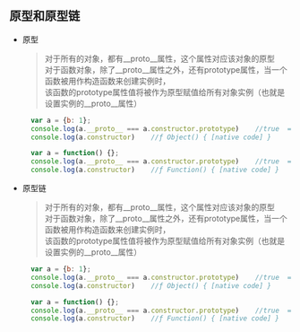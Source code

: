 ## 原型和原型链
* 原型
  > 对于所有的对象，都有__proto__属性，这个属性对应该对象的原型   
  > 对于函数对象，除了__proto__属性之外，还有prototype属性，当一个函数被用作构造函数来创建实例时，   
  > 该函数的prototype属性值将被作为原型赋值给所有对象实例（也就是设置实例的__proto__属性）
  ```js
    var a = {b: 1};
    console.log(a.__proto__ === a.constructor.prototype)    //true  => Object {}
    console.log(a.constructor)    //ƒ Object() { [native code] }
  ```
  ```js
    var a = function() {};
    console.log(a.__proto__ === a.constructor.prototype)    //true  => ƒ () { [native code] }
    console.log(a.constructor)    //ƒ Function() { [native code] }
  ```
* 原型链
  > 对于所有的对象，都有__proto__属性，这个属性对应该对象的原型   
  > 对于函数对象，除了__proto__属性之外，还有prototype属性，当一个函数被用作构造函数来创建实例时，   
  > 该函数的prototype属性值将被作为原型赋值给所有对象实例（也就是设置实例的__proto__属性）
  ```js
    var a = {b: 1};
    console.log(a.__proto__ === a.constructor.prototype)    //true  => Object {}
    console.log(a.constructor)    //ƒ Object() { [native code] }
  ```
  ```js
    var a = function() {};
    console.log(a.__proto__ === a.constructor.prototype)    //true  => ƒ () { [native code] }
    console.log(a.constructor)    //ƒ Function() { [native code] }
  ```
